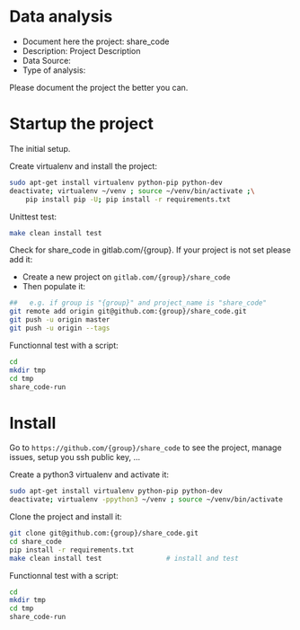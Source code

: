 # Data analysis
- Document here the project: share_code
- Description: Project Description
- Data Source:
- Type of analysis:

Please document the project the better you can.

# Startup the project

The initial setup.

Create virtualenv and install the project:
```bash
sudo apt-get install virtualenv python-pip python-dev
deactivate; virtualenv ~/venv ; source ~/venv/bin/activate ;\
    pip install pip -U; pip install -r requirements.txt
```

Unittest test:
```bash
make clean install test
```

Check for share_code in gitlab.com/{group}.
If your project is not set please add it:

- Create a new project on `gitlab.com/{group}/share_code`
- Then populate it:

```bash
##   e.g. if group is "{group}" and project_name is "share_code"
git remote add origin git@github.com:{group}/share_code.git
git push -u origin master
git push -u origin --tags
```

Functionnal test with a script:

```bash
cd
mkdir tmp
cd tmp
share_code-run
```

# Install

Go to `https://github.com/{group}/share_code` to see the project, manage issues,
setup you ssh public key, ...

Create a python3 virtualenv and activate it:

```bash
sudo apt-get install virtualenv python-pip python-dev
deactivate; virtualenv -ppython3 ~/venv ; source ~/venv/bin/activate
```

Clone the project and install it:

```bash
git clone git@github.com:{group}/share_code.git
cd share_code
pip install -r requirements.txt
make clean install test                # install and test
```
Functionnal test with a script:

```bash
cd
mkdir tmp
cd tmp
share_code-run
```
